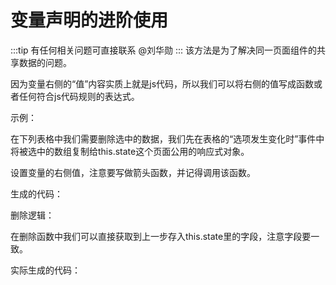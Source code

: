 # 变量声明的进阶使用
:::tip
有任何相关问题可直接联系 @刘华勋
:::
该方法是为了解决同一页面组件的共享数据的问题。

因为变量右侧的“值”内容实质上就是js代码，所以我们可以将右侧的值写成函数或者任何符合js代码规则的表达式。

示例：

在下列表格中我们需要删除选中的数据，我们先在表格的“选项发生变化时”事件中将被选中的数组复制给this.state这个页面公用的响应式对象。
<drawing-bed src="20240507001/image-20240507103256846.png"/>

设置变量的右侧值，注意要写做箭头函数，并记得调用该函数。
<drawing-bed src="20240507001/image-20240507103256846.png"/>


生成的代码：
<drawing-bed src="20240507001/image-20240507103429087.png"/>

删除逻辑：
<drawing-bed src="20240507001/image-20240507104344905.png"/>


在删除函数中我们可以直接获取到上一步存入this.state里的字段，注意字段要一致。
<drawing-bed src="20240507001/image-20240507104406260.png"/>

实际生成的代码：
<drawing-bed src="20240507001/image-20240507104423355.png"/>

